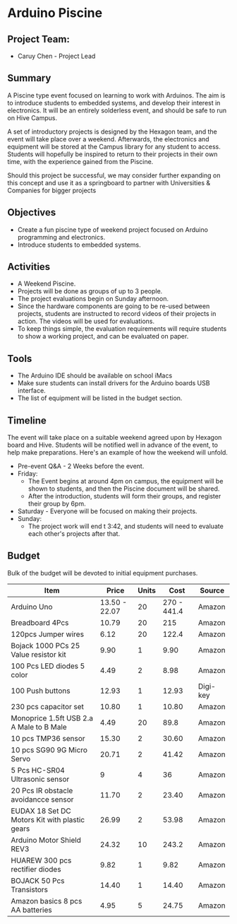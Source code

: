 # Arduino Piscine

## Project Team:
* Caruy Chen - Project Lead

## Summary
A Piscine type event focused on learning to work with Arduinos. The aim is to introduce students to embedded systems, and develop their interest in electronics. It will be an entirely solderless event, and should be safe to run on Hive Campus. 

A set of introductory projects is designed by the Hexagon team, and the event will take place over a weekend. Afterwards, the electronics and equipment will be stored at the Campus library for any student to access. Students will hopefully be inspired to return to their projects in their own time, with the experience gained from the Piscine.

Should this project be successful, we may consider further expanding on this concept and use it as a springboard to partner with Universities & Companies for bigger projects

## Objectives
* Create a fun piscine type of weekend project focused on Arduino programming and electronics.
* Introduce students to embedded systems.

## Activities
* A Weekend Piscine.
* Projects will be done as groups of up to 3 people.
* The project evaluations begin on Sunday afternoon.
* Since the hardware components are going to be re-used between projects, students are instructed to record videos of their projects in action. The videos will be used for evaluations.
* To keep things simple, the evaluation requirements will require students to show a working project, and can be evaluated on paper.

## Tools
* The Arduino IDE should be available on school iMacs
* Make sure students can install drivers for the Arduino boards USB interface.
* The list of equipment will be listed in the budget section.

## Timeline
The event will take place on a suitable weekend agreed upon by Hexagon board and Hive. Students will be notified well in advance of the event, to help make preparations. Here's an example of how the weekend will unfold.
* Pre-event Q&A - 2 Weeks before the event.
* Friday:
	* The Event begins at around 4pm on campus, the equipment will be shown to students, and then the Piscine document will be shared.
	* After the introduction, students will form their groups, and register their group by 6pm.
* Saturday - Everyone will be focused on making their projects.
* Sunday:
	* The project work will end t 3:42, and students will need to evaluate each other's projects after that.

## Budget
Bulk of the budget will be devoted to initial equipment purchases.

| Item | Price | Units | Cost | Source |
| ---- | ----- | ------ | ---- | ----- |
| Arduino Uno | 13.50 - 22.07 | 20 | 270 - 441.4 | Amazon |
| Breadboard 4Pcs | 10.79 | 20 | 215 | Amazon |
| 120pcs Jumper wires | 6.12 | 20 | 122.4 | Amazon |
| Bojack 1000 PCs 25 Value resistor kit | 9.90 | 1 | 9.90 | Amazon |
| 100 Pcs LED diodes 5 color | 4.49 | 2 | 8.98 | Amazon |
| 100 Push buttons | 12.93 | 1 | 12.93 | Digi-key |
| 230 pcs capacitor set | 10.80 | 1 | 10.80 | Amazon |
| Monoprice 1.5ft USB 2.a A Male to B Male | 4.49 | 20 | 89.8 | Amazon |
| 10 pcs TMP36 sensor | 15.30 | 2 | 30.60 | Amazon |
| 10 pcs SG90 9G Micro Servo | 20.71 | 2 | 41.42 | Amazon |
| 5 Pcs HC-SR04 Ultrasonic sensor | 9 | 4 | 36 | Amazon |
| 20 Pcs IR obstacle avoidancce sensor | 11.70 | 2 | 23.40 | Amazon |
| EUDAX 18 Set DC Motors Kit with plastic gears| 26.99 | 2 | 53.98 | Amazon |
| Arduino Motor Shield REV3 | 24.32 | 10 | 243.2 | Amazon |
| HUAREW 300 pcs rectifier diodes | 9.82 | 1 | 9.82 | Amazon |
| BOJACK 50 Pcs Transistors | 14.40 | 1 | 14.40 | Amazon | 
| Amazon basics 8 pcs AA batteries | 4.95 | 5 | 24.75 | Amazon |
